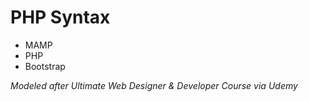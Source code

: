 # PHP Syntax

- MAMP
- PHP
- Bootstrap

_Modeled after Ultimate Web Designer & Developer Course via Udemy_
